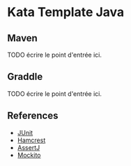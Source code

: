 # Kata Template Java


## Maven

TODO écrire le point d'entrée ici.


## Graddle

TODO écrire le point d'entrée ici.


## References

- [JUnit](http://junit.org)
- [Hamcrest](http://hamcrest.org)
- [AssertJ](http://joel-costigliola.github.io/assertj)
- [Mockito](http://mockito.org)


